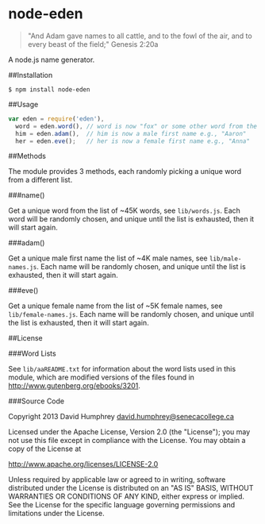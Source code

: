 node-eden
=========

> "And Adam gave names to all cattle, and to the fowl of the air, and to every beast of the field;" Genesis 2:20a

A node.js name generator.

##Installation

```
$ npm install node-eden
```

##Usage

```javascript
var eden = require('eden'),
  word = eden.word(), // word is now "fox" or some other word from the list
  him = eden.adam(),  // him is now a male first name e.g., "Aaron"
  her = eden.eve();   // her is now a female first name e.g., "Anna"
```

##Methods

The module provides 3 methods, each randomly picking a unique word from a different list.

###name()

Get a unique word from the list of ~45K words, see `lib/words.js`. Each word will be randomly chosen, and unique
until the list is exhausted, then it will start again.

###adam()

Get a unique male first name the list of ~4K male names, see `lib/male-names.js`. Each name will be randomly chosen, and unique
until the list is exhausted, then it will start again.

###eve()

Get a unique female name from the list of ~5K female names, see `lib/female-names.js`. Each name will be randomly chosen, and unique
until the list is exhausted, then it will start again.

##License

###Word Lists

See `lib/aaREADME.txt` for information about the word lists used in this module, which are modified versions of the
files found in http://www.gutenberg.org/ebooks/3201.

###Source Code

Copyright 2013 David Humphrey <david.humphrey@senecacollege.ca>

Licensed under the Apache License, Version 2.0 (the "License"); you may not use this file except in compliance with the License. You may obtain a copy of the License at

http://www.apache.org/licenses/LICENSE-2.0

Unless required by applicable law or agreed to in writing, software distributed under the License is distributed on an "AS IS" BASIS, WITHOUT WARRANTIES OR CONDITIONS OF ANY KIND, either express or implied. See the License for the specific language governing permissions and limitations under the License.

